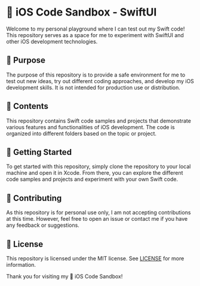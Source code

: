
# 📱 iOS Code Sandbox - SwiftUI

Welcome to my personal playground where I can test out my Swift code! This repository serves as a space for me to experiment with SwiftUI and other iOS development technologies.

## 🎯 Purpose

The purpose of this repository is to provide a safe environment for me to test out new ideas, try out different coding approaches, and develop my iOS development skills. It is not intended for production use or distribution.

## 📁 Contents

This repository contains Swift code samples and projects that demonstrate various features and functionalities of iOS development. The code is organized into different folders based on the topic or project.

## 🚀 Getting Started

To get started with this repository, simply clone the repository to your local machine and open it in Xcode. From there, you can explore the different code samples and projects and experiment with your own Swift code.

## 💬 Contributing

As this repository is for personal use only, I am not accepting contributions at this time. However, feel free to open an issue or contact me if you have any feedback or suggestions.

## 📝 License

This repository is licensed under the MIT license. See [LICENSE](LICENSE) for more information.

Thank you for visiting my 📱 iOS Code Sandbox!
